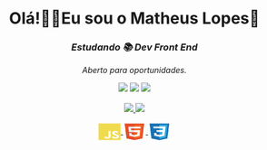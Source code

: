 <h1 align='center'>Olá!👋🏻<b>Eu sou o Matheus Lopes</b>🧐</h1>
<h3 align='center'><i>Estudando 📚 Dev Front End</i></h3>
<p align='center'><i>Aberto para oportunidades.</i></a>

<div align='center'> 
  <a href="https://instagram.com/matheuslopesa" target="_blank"><img src="https://img.shields.io/badge/-Instagram-%23E4405F?style=for-the-badge&logo=instagram&logoColor=white" target="_blank"></a>
  <a href = "mailto:matheuslopesa@gmail.com"><img src="https://img.shields.io/badge/-Gmail-%23333?style=for-the-badge&logo=gmail&logoColor=white" target="_blank"></a>
  <a href="https://www.linkedin.com/in/matheuslds" target="_blank"><img src="https://img.shields.io/badge/-LinkedIn-%230077B5?style=for-the-badge&logo=linkedin&logoColor=white" target="_blank"></a> 
</div>
</br>
<div align="center">
  <a href="https://github.com/matheuslopesa">
  <img height="180em" src="https://github-readme-stats.vercel.app/api?username=matheuslopesa&show_icons=true&theme=dark&include_all_commits=true&count_private=true"/>
  <img height="180em" src="https://github-readme-stats.vercel.app/api/top-langs/?username=matheuslopesa&layout=compact&langs_count=7&theme=dark"/>
</div>
<div align="center"><br>
  <img align="center" alt="Matheus-Js" height="30" width="40" src="https://raw.githubusercontent.com/devicons/devicon/master/icons/javascript/javascript-plain.svg">
  <img align="center" alt="Matheus-HTML" height="30" width="40" src="https://raw.githubusercontent.com/devicons/devicon/master/icons/html5/html5-original.svg">
  <img align="center" alt="Matheus-CSS" height="30" width="40" src="https://raw.githubusercontent.com/devicons/devicon/master/icons/css3/css3-original.svg">
</div>
